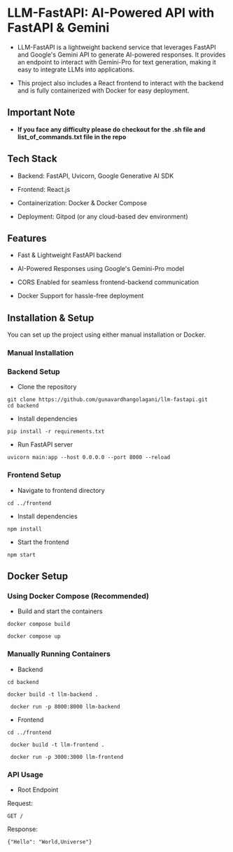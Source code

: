# LLM-FastAPI: AI-Powered API with FastAPI & Gemini

- LLM-FastAPI is a lightweight backend service that leverages FastAPI and Google's Gemini API to generate AI-powered responses. It provides an endpoint to interact with Gemini-Pro for text generation, making it easy to integrate LLMs into applications.

- This project also includes a React frontend to interact with the backend and is fully containerized with Docker for easy deployment.

## Important Note

- **If you face any difficulty please do checkout for the .sh file and list_of_commands.txt file in the repo**
  
## Tech Stack

- Backend: FastAPI, Uvicorn, Google Generative AI SDK

- Frontend: React.js

- Containerization: Docker & Docker Compose

- Deployment: Gitpod (or any cloud-based dev environment)

## Features

- Fast & Lightweight FastAPI backend

- AI-Powered Responses using Google's Gemini-Pro model

- CORS Enabled for seamless frontend-backend communication

- Docker Support for hassle-free deployment

## Installation & Setup

You can set up the project using either manual installation or Docker.

### Manual Installation

### Backend Setup

- Clone the repository
  
```
git clone https://github.com/gunavardhangolagani/llm-fastapi.git
cd backend
```

- Install dependencies
  
```
pip install -r requirements.txt
```

- Run FastAPI server
  
```
uvicorn main:app --host 0.0.0.0 --port 8000 --reload
```

### Frontend Setup

- Navigate to frontend directory
  
```
cd ../frontend
```

- Install dependencies
  
```
npm install
```

- Start the frontend
  
```
npm start
```

## Docker Setup

### Using Docker Compose (Recommended)

- Build and start the containers
  
```
docker compose build
```

```
docker compose up
```

### Manually Running Containers

- Backend
  
```
cd backend
```

```
docker build -t llm-backend .
```

```
 docker run -p 8000:8000 llm-backend
```

- Frontend
  
```
cd ../frontend
```

```
 docker build -t llm-frontend .
```

```
 docker run -p 3000:3000 llm-frontend
```

### API Usage

- Root Endpoint

Request:

```
GET /
```

Response:

```
{"Hello": "World,Universe"}
```
